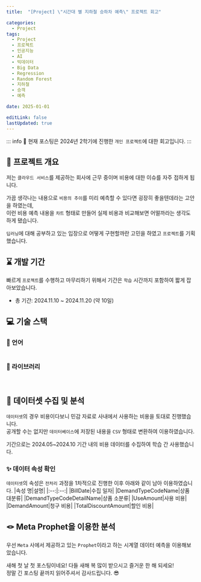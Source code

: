 ```yaml
---
title:  "[Project] \"시간대 별 지하철 승하차 예측\" 프로젝트 회고"

categories:
  - Project
tags:
  - Project
  - 프로젝트
  - 인공지능
  - AI
  - 빅데이터
  - Big Data
  - Regression
  - Random Forest
  - 지하철
  - 승객
  - 예측

date: 2025-01-01

editLink: false
lastUpdated: true
---
```


::: info
📢 현재 포스팅은 2024년 2학기에 진행한 `개인 프로젝트`에 대한 회고입니다.
:::

## 🎨 프로젝트 개요
저는 `클라우드 서비스`를 제공하는 회사에 근무 중이며 비용에 대한 이슈를 자주 접하게 됩니다.  

가끔 생각나는 내용으로 `비용의 추이`를 미리 예측할 수 있다면 굉장히 좋을텐데라는 고안을 하였는데,  
이런 비용 예측 내용을 `차트` 형태로 만들어 실제 비용과 비교해보면 어떨까라는 생각도 하게 됐습니다.

`딥러닝`에 대해 공부하고 있는 입장으로 어떻게 구현할까란 고민을 하였고 `프로젝트`를 기획했습니다.

## ⌛ 개발 기간
빠르게 `프로젝트`를 수행하고 마무리하기 위해서 기간은 `학습` 시간까지 포함하여 짧게 잡아보았습니다.
- 총 기간: 2024.11.10 ~ 2024.11.20 (약 10일)

## 💻 기술 스택
### 🔧 언어
<img src="https://img.shields.io/badge/python-3776AB?style=for-the-badge&logo=python&logoColor=white" alt="" loading="lazy" photo-swipe="" style="cursor: zoom-in;">

### 🦴 라이브러리
<img src="https://img.shields.io/badge/Meta_prophet-0467DF?style=for-the-badge&logo=meta&logoColor=white" alt="" loading="lazy" photo-swipe="" style="cursor: zoom-in;">
<img src="https://img.shields.io/badge/pandas-150458?style=for-the-badge&logo=pandas&logoColor=white" alt="" loading="lazy" photo-swipe="" style="cursor: zoom-in;">
<img src="https://img.shields.io/badge/scikitlearn-F7931E?style=for-the-badge&logo=scikitlearn&logoColor=white" alt="" loading="lazy" photo-swipe="" style="cursor: zoom-in;">
<img src="https://img.shields.io/badge/Tensorflow-FF6F00?style=for-the-badge&logo=tensorflow&logoColor=white" alt="" loading="lazy" photo-swipe="" style="cursor: zoom-in;">

## 🍨 데이터셋 수집 및 분석
`데이터셋`의 경우 비용이다보니 민감 자료로 사내에서 사용하는 비용을 토대로 진행했습니다.  
공개할 수는 없지만 `데이터베이스`에 저장된 내용을 `CSV` 형태로 변환하여 이용하였습니다.

기간으로는 2024.05~2024.10 기간 내의 비용 데이터를 수집하여 학습 간 사용했습니다.

### ✨ 데이터 속성 확인
`데이터셋`의 속성은 `전처리` 과정을 1차적으로 진행한 이후 아래와 같이 남아 이용하였습니다.
|속성 명|설명|
|:--:|:--:|
|BillDate|수집 일자|
|DemandTypeCodeName|상품 대분류|
|DemandTypeCodeDetailName|상품 소분류|
|UseAmount|사용 비용|
|DemandAmount|청구 비용|
|TotalDiscountAmount|할인 비용|

## 🪢 Meta Prophet을 이용한 분석
우선 `Meta` 사에서 제공하고 있는 `Prophet`이라고 하는 시계열 데이터 예측을 이용해보았습니다.  


새해 첫 날 첫 포스팅이네요! 다들 새해 복 많이 받으시고 즐거운 한 해 되세요!  
정말 긴 포스팅 끝까지 읽어주셔서 감사드립니다. 😎
